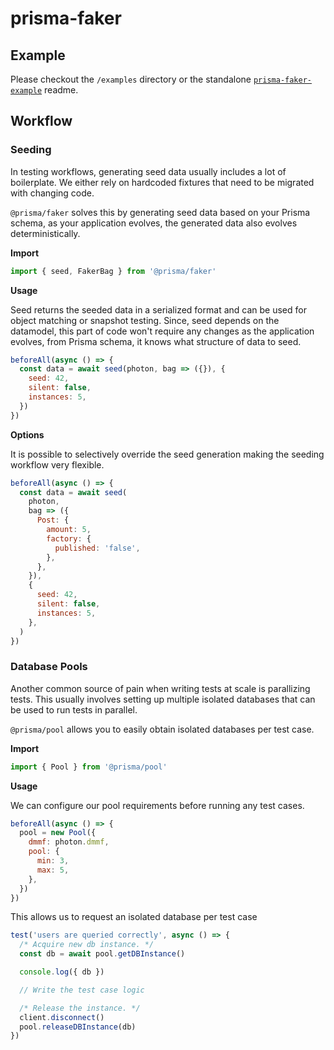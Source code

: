 # prisma-faker

## Example

Please checkout the `/examples` directory or the standalone [`prisma-faker-example`](https://github.com/divyenduz/prisma-faker-example) readme.

## Workflow

### Seeding

In testing workflows, generating seed data usually includes a lot of boilerplate. We either rely on hardcoded fixtures that need to be migrated with changing code.

`@prisma/faker` solves this by generating seed data based on your Prisma schema, as your application evolves, the generated data also evolves deterministically.

**Import**

```js
import { seed, FakerBag } from '@prisma/faker'
```

**Usage**

Seed returns the seeded data in a serialized format and can be used for object matching or snapshot testing. Since, seed depends on the datamodel, this part of code won't require any changes as the application evolves, from Prisma schema, it knows what structure of data to seed.

```js
beforeAll(async () => {
  const data = await seed(photon, bag => ({}), {
    seed: 42,
    silent: false,
    instances: 5,
  })
})
```

**Options**

It is possible to selectively override the seed generation making the seeding workflow very flexible.

```js
beforeAll(async () => {
  const data = await seed(
    photon,
    bag => ({
      Post: {
        amount: 5,
        factory: {
          published: 'false',
        },
      },
    }),
    {
      seed: 42,
      silent: false,
      instances: 5,
    },
  )
})
```

### Database Pools

Another common source of pain when writing tests at scale is parallizing tests. This usually involves setting up multiple isolated databases that can be used to run tests in parallel.

`@prisma/pool` allows you to easily obtain isolated databases per test case.

**Import**

```js
import { Pool } from '@prisma/pool'
```

**Usage**

We can configure our pool requirements before running any test cases.

```js
beforeAll(async () => {
  pool = new Pool({
    dmmf: photon.dmmf,
    pool: {
      min: 3,
      max: 5,
    },
  })
})
```

This allows us to request an isolated database per test case

```js
test('users are queried correctly', async () => {
  /* Acquire new db instance. */
  const db = await pool.getDBInstance()

  console.log({ db })

  // Write the test case logic

  /* Release the instance. */
  client.disconnect()
  pool.releaseDBInstance(db)
})
```
